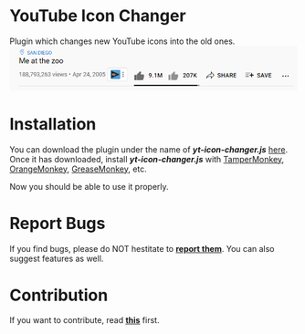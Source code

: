 # YouTube Icon Changer
Plugin which changes new YouTube icons into the old ones.
![Test](readme/preview.PNG)
# Installation
You can download the plugin under the name of ***yt-icon-changer.js*** [here](https://github.com/PIjus-Github/youtube-icon-changer/releases).
Once it has downloaded, install ***yt-icon-changer.js*** with [TamperMonkey](https://chrome.google.com/webstore/detail/tampermonkey/dhdgffkkebhmkfjojejmpbldmpobfkfo),
[OrangeMonkey](https://chrome.google.com/webstore/detail/orangemonkey/ekmeppjgajofkpiofbebgcbohbmfldaf), [GreaseMonkey](https://addons.mozilla.org/en-US/firefox/addon/greasemonkey/), etc.

Now you should be able to use it properly.
# Report Bugs
If you find bugs, please do NOT hestitate to **[report them](https://github.com/PIjus-Github/youtube-icon-changer/issues)**. You can also suggest features as well.

# Contribution
If you want to contribute, read **[this](https://github.com/PIjus-Github/youtube-icon-changer/blob/main/CONTRIBUTING.md)** first.
